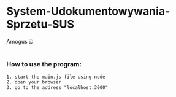 # System-Udokumentowywania-Sprzetu-SUS
Amogus ඞ
<br><br>
### How to use the program:

    1. start the main.js file using node
    2. open your browser
    3. go to the address "localhost:3000"